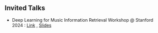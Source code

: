 ## Invited Talks
<ul style="margin:0 0 5px;">
 <li><autocolor>Deep Learning for Music Information Retrieval Workshop @ Stanford 2024 : <autocolor><a 
 href="https://ccrma.stanford.edu/events/dataset-distillation-audio-visual-tasks">Link</a> , <a 
 href="https://github.com/sakshamsingh1/sakshamsingh1.github.io/blob/main/assets/files/Stanford_AVDD_low_quality.pdf">Slides</a> </autocolor></li>
</ul>

